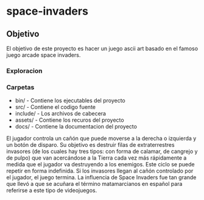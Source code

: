 # space-invaders


## Objetivo
El objetivo de este proyecto es hacer un juego ascii art basado en el famoso juego arcade space invaders.


### Exploracion


### Carpetas
- bin/ - Contiene los ejecutables del proyecto
- src/ - Contiene el codigo fuente
- include/ - Los archivos de cabecera
- assets/ - Contiene los recuros del proyecto
- docs/ - Contiene la documentacion del proyecto



El jugador controla un cañón que puede moverse a la derecha o izquierda y un botón de disparo.​ Su objetivo es destruir filas de extraterrestres invasores (de los cuales hay tres tipos: con forma de calamar, de cangrejo y de pulpo) que van acercándose a la Tierra cada vez más rápidamente a medida que el jugador va destruyendo a los enemigos. Este ciclo se puede repetir en forma indefinida. Si los invasores llegan al cañón controlado por el jugador, el juego termina. La influencia de Space Invaders fue tan grande que llevó a que se acuñara el término matamarcianos en español para referirse a este tipo de videojuegos. 

